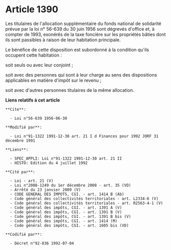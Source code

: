 # Article 1390

Les titulaires de l'allocation supplémentaire du fonds national de solidarité prévue par la loi n° 56-639 du 30 juin 1956
sont dégrevés d'office et, à compter de 1993, exonérés de la taxe foncière sur les propriétés bâties dont ils sont passibles
à raison de leur habitation principale.

Le bénéfice de cette disposition est subordonné à la condition qu'ils occupent cette habitation :

soit seuls ou avec leur conjoint ;

soit avec des personnes qui sont à leur charge au sens des dispositions applicables en matière d'impôt sur le revenu ;

soit avec d'autres personnes titulaires de la même allocation.

**Liens relatifs à cet article**

	**Cite**:

	  - Loi n°56-639 1956-06-30

	**Modifié par**:

	  - Loi n°91-1322 1991-12-30 art. 21 I d Finances pour 1992 JORF 31 décembre 1991

	**Liens**:

	  - SPEC_APPLI: Loi n°91-1322 1991-12-30 art. 21 II
	  - HISTO: Edition du 4 juillet 1992

	**Cité par**:

	  - Loi - art. 21 (V)
	  - Loi n°2008-1249 du 1er décembre 2008 - art. 35 (VD)
	  - Arrêté du 23 janvier 2009 (V)
	  - CODE GENERAL DES IMPOTS, CGI. - art. 1414 B (Ab)
	  - Code général des collectivités territoriales - art. L2334-6 (V)
	  - Code général des collectivités territoriales - art. R2563-4-1 (V)
	  - Code général des impôts, CGI. - art. 1391 A (V)
	  - Code général des impôts, CGI. - art. 1391 B (V)
	  - Code général des impôts, CGI. - art. 1391 B bis (V)
	  - Code général des impôts, CGI. - art. 1414 (M)
	  - Code général des impôts, CGI. - art. 1605 bis (VD)

	**Codifié par**:

	  - Décret n°92-836 1992-07-04
